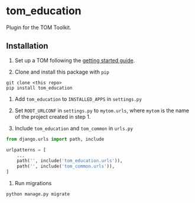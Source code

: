 # tom_education

Plugin for the TOM Toolkit.

## Installation

1. Set up a TOM following the [getting started guide](https://tomtoolkit.github.io/docs/getting_started).

1. Clone and install this package with `pip`

```
git clone <this repo>
pip install tom_education
```

1. Add `tom_education` to `INSTALLED_APPS` in `settings.py`

1. Set `ROOT_URLCONF` in `settings.py` to `mytom.urls`, where `mytom` is the
   name of the project created in step 1.

1. Include `tom_education` and `tom_common` in `urls.py`

```python
from django.urls import path, include

urlpatterns = [
    ...
    path('', include('tom_education.urls')),
    path('', include('tom_common.urls')),
]
```

1. Run migrations

```
python manage.py migrate
```
